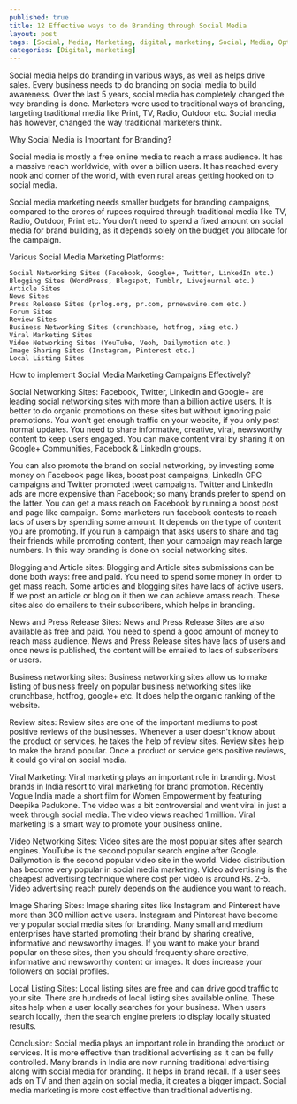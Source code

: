 ```yaml
---
published: true
title: 12 Effective ways to do Branding through Social Media
layout: post
tags: [Social, Media, Marketing, digital, marketing, Social, Media, Optimization]
categories: [Digital, marketing]
---
```

Social media helps do branding in various ways, as well as helps drive sales. Every business needs to do branding on social media to build awareness. Over the last 5 years, social media has completely changed the way branding is done. Marketers were used to traditional ways of branding, targeting traditional media like Print, TV, Radio, Outdoor etc. Social media has however, changed the way traditional marketers think.

Why Social Media is Important for Branding?

Social media is mostly a free online media to reach a mass audience. It has a massive reach worldwide, with over a billion users. It has reached every nook and corner of the world, with even rural areas getting hooked on to social media.

Social media marketing needs smaller budgets for branding campaigns, compared to the crores of rupees required through traditional media like TV, Radio, Outdoor, Print etc. You don’t need to spend a fixed amount on social media for brand building, as it depends solely on the budget you allocate for the campaign.

Various Social Media Marketing Platforms:

    Social Networking Sites (Facebook, Google+, Twitter, LinkedIn etc.)
    Blogging Sites (WordPress, Blogspot, Tumblr, Livejournal etc.)
    Article Sites
    News Sites
    Press Release Sites (prlog.org, pr.com, prnewswire.com etc.)
    Forum Sites
    Review Sites
    Business Networking Sites (crunchbase, hotfrog, xing etc.)
    Viral Marketing Sites
    Video Networking Sites (YouTube, Veoh, Dailymotion etc.)
    Image Sharing Sites (Instagram, Pinterest etc.)
    Local Listing Sites

How to implement Social Media Marketing Campaigns Effectively?

Social Networking Sites: Facebook, Twitter, LinkedIn and Google+ are leading social networking sites with more than a billion active users. It is better to do organic promotions on these sites but without ignoring paid promotions. You won’t get enough traffic on your website, if you only post normal updates. You need to share informative, creative, viral, newsworthy content to keep users engaged. You can make content viral by sharing it on Google+ Communities, Facebook & LinkedIn groups.

You can also promote the brand on social networking, by investing some money on Facebook page likes, boost post campaigns, LinkedIn CPC campaigns and Twitter promoted tweet campaigns. Twitter and LinkedIn ads are more expensive than Facebook; so many brands prefer to spend on the latter. You can get a mass reach on Facebook by running a boost post and page like campaign. Some marketers run facebook contests to reach lacs of users by spending some amount. It depends on the type of content you are promoting. If you run a campaign that asks users to share and tag their friends while promoting content, then your campaign may reach large numbers. In this way branding is done on social networking sites.

Blogging and Article sites: Blogging and Article sites submissions can be done both ways: free and paid. You need to spend some money in order to get mass reach. Some articles and blogging sites have lacs of active users. If we post an article or blog on it then we can achieve amass reach. These sites also do emailers to their subscribers, which helps in branding.

News and Press Release Sites: News and Press Release Sites are also available as free and paid. You need to spend a good amount of money to reach mass audience. News and Press Release sites have lacs of users and once news is published, the content will be emailed to lacs of subscribers or users.

Business networking sites: Business networking sites allow us to make listing of business freely on popular business networking sites like crunchbase, hotfrog, google+ etc. It does help the organic ranking of the website.

Review sites: Review sites are one of the important mediums to post positive reviews of the businesses. Whenever a user doesn’t know about the product or services, he takes the help of review sites. Review sites help to make the brand popular. Once a product or service gets positive reviews, it could go viral on social media.

Viral Marketing: Viral marketing plays an important role in branding. Most brands in India resort to viral marketing for brand promotion. Recently Vogue India made a short film for Women Empowerment by featuring Deepika Padukone. The video was a bit controversial and went viral in just a week through social media. The video views reached 1 million. Viral marketing is a smart way to promote your business online.

Video Networking Sites: Video sites are the most popular sites after search engines. YouTube is the second popular search engine after Google. Dailymotion is the second popular video site in the world. Video distribution has become very popular in social media marketing. Video advertising is the cheapest advertising technique where cost per video is around Rs. 2-5. Video advertising reach purely depends on the audience you want to reach.

Image Sharing Sites: Image sharing sites like Instagram and Pinterest have more than 300 million active users. Instagram and Pinterest have become very popular social media sites for branding. Many small and medium enterprises have started promoting their brand by sharing creative, informative and newsworthy images. If you want to make your brand popular on these sites, then you should frequently share creative, informative and newsworthy content or images. It does increase your followers on social profiles.

Local Listing Sites: Local listing sites are free and can drive good traffic to your site. There are hundreds of local listing sites available online. These sites help when a user locally searches for your business. When users search locally, then the search engine prefers to display locally situated results.

Conclusion: Social media plays an important role in branding the product or services. It is more effective than traditional advertising as it can be fully controlled. Many brands in India are now running traditional advertising along with social media for branding. It helps in brand recall. If a user sees ads on TV and then again on social media, it creates a bigger impact. Social media marketing is more cost effective than traditional advertising.
